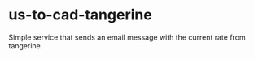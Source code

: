 # us-to-cad-tangerine

Simple service that sends an email message with the current rate from tangerine.
